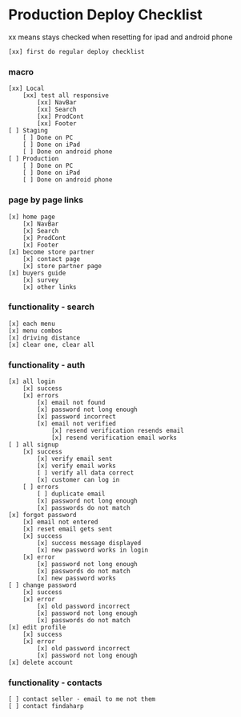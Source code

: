 # Production Deploy Checklist
xx means stays checked when resetting for ipad and android phone

    [xx] first do regular deploy checklist

### macro
    [xx] Local
        [xx] test all responsive
            [xx] NavBar
            [xx] Search
            [xx] ProdCont
            [xx] Footer
    [ ] Staging
        [ ] Done on PC
        [ ] Done on iPad
        [ ] Done on android phone
    [ ] Production
        [ ] Done on PC
        [ ] Done on iPad
        [ ] Done on android phone

### page by page links
    [x] home page
        [x] NavBar
        [x] Search
        [x] ProdCont
        [x] Footer
    [x] become store partner
        [x] contact page
        [x] store partner page
    [x] buyers guide
        [x] survey
        [x] other links

### functionality - search
    [x] each menu
    [x] menu combos
    [x] driving distance
    [x] clear one, clear all

### functionality - auth
    [x] all login
        [x] success
        [x] errors
            [x] email not found
            [x] password not long enough
            [x] password incorrect
            [x] email not verified
                [x] resend verification resends email
                [x] resend verification email works
    [ ] all signup
        [x] success 
            [x] verify email sent
            [x] verify email works
            [ ] verify all data correct
            [x] customer can log in
        [ ] errors
            [ ] duplicate email
            [x] password not long enough
            [x] passwords do not match
    [x] forgot password
        [x] email not entered
        [x] reset email gets sent
        [x] success
            [x] success message displayed
            [x] new password works in login
        [x] error       
            [x] password not long enough
            [x] passwords do not match
            [x] new password works 
    [ ] change password
        [x] success
        [x] error
            [x] old password incorrect
            [x] password not long enough
            [x] passwords do not match       
    [x] edit profile
        [x] success
        [x] error
            [x] old password incorrect
            [x] password not long enough
    [x] delete account

### functionality - contacts
    [ ] contact seller - email to me not them
    [ ] contact findaharp

